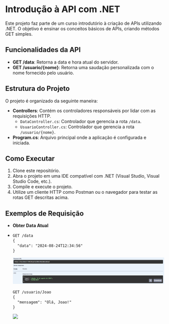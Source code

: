 # Introdução à API com .NET

Este projeto faz parte de um curso introdutório à criação de APIs utilizando .NET. O objetivo é ensinar os conceitos básicos de APIs, criando métodos GET simples.

## Funcionalidades da API

- **GET /data**: Retorna a data e hora atual do servidor.
- **GET /usuario/{nome}**: Retorna uma saudação personalizada com o nome fornecido pelo usuário.

## Estrutura do Projeto

O projeto é organizado da seguinte maneira:

- **Controllers**: Contém os controladores responsáveis por lidar com as requisições HTTP.
  - `DataController.cs`: Controlador que gerencia a rota `/data`.
  - `UsuarioController.cs`: Controlador que gerencia a rota `/usuario/{nome}`.
- **Program.cs**: Arquivo principal onde a aplicação é configurada e iniciada.

## Como Executar

1. Clone este repositório.
2. Abra o projeto em uma IDE compatível com .NET (Visual Studio, Visual Studio Code, etc.).
3. Compile e execute o projeto.
4. Utilize um cliente HTTP como Postman ou o navegador para testar as rotas GET descritas acima.

## Exemplos de Requisição

- **Obter Data Atual**
- 
  ```
  GET /data
  {
    "data": "2024-08-24T12:34:56"
  }
  ```

  <img src="src/Captura.png">

  ```
  GET /usuario/Joao
  {
    "mensagem": "Olá, Joao!"
  }
    ```
  <img src="src/Captura2.png">



